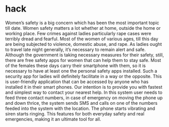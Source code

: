 # hack
Women’s safety is a big concern which has been the most important topic till date. Women safety matters a lot whether at home, outside the home or working place. Few crimes against ladies particularly rape cases were terribly dread and fearful. Most of the women of various ages, till this day are being subjected to violence, domestic abuse, and rape. As ladies ought to travel late night generally, it’s necessary to remain alert and safe. Although the government is taking necessary measures for their safety, still, there are free safety apps for women that can help them to stay safe. Most of the females these days carry their smartphone with them, so it is necessary to have at least one the personal safety apps installed. Such a security app for ladies will definitely facilitate in a way or the opposite. This is user-friendly application that can be accessed by anyone who has installed it in their smart phones. Our intention is to provide you with fastest and simplest way to contact your nearest help. In this system user needs to feed three contact numbers, in case of emergency on moving the phone up and down thrice, the system sends SMS and calls on one of the numbers feeded into the system with the location. The phone starts vibrating and siren starts ringing. This features for both everyday safety and real emergencies, making it an ultimate tool for all.

